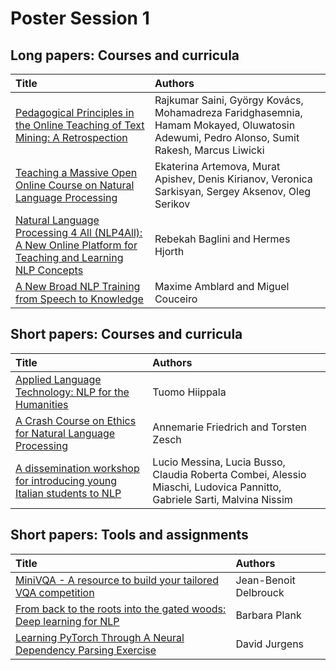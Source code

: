 # Poster Session 1

## Long papers: Courses and curricula 

| Title              |     Authors                          |
| :---------------- | :------------------------------   | 
| [Pedagogical Principles in the Online Teaching of Text Mining: A Retrospection](../papers/submission19.md) | Rajkumar Saini, György Kovács, Mohamadreza Faridghasemnia, Hamam Mokayed, Oluwatosin Adewumi, Pedro Alonso, Sumit Rakesh, Marcus Liwicki | 
| [Teaching a Massive Open Online Course on Natural Language Processing](../papers/submission28.md) | Ekaterina Artemova, Murat Apishev, Denis Kirianov, Veronica Sarkisyan, Sergey Aksenov, Oleg Serikov |
| [Natural Language Processing 4 All (NLP4All): A New Online Platform for Teaching and Learning NLP Concepts](../papers/submission38.md) | Rebekah Baglini and Hermes Hjorth |
| [A New Broad NLP Training from Speech to Knowledge](../papers/submission26.md)| Maxime Amblard and Miguel Couceiro |



## Short papers: Courses and curricula 

| Title              |     Authors                          |
| :---------------- | :------------------------------   | 
| [Applied Language Technology: NLP for the Humanities](../teaching_material/submission16.md) | Tuomo Hiippala |
| [A Crash Course on Ethics for Natural Language Processing](../teaching_material/submission20.md) | Annemarie Friedrich and Torsten Zesch|
|[A dissemination workshop for introducing young Italian students to NLP](../teaching_material/submission23.md)|Lucio Messina, Lucia Busso, Claudia Roberta Combei, Alessio Miaschi, Ludovica Pannitto, Gabriele Sarti, Malvina Nissim |


## Short papers: Tools and assignments

| Title              |     Authors                          |
| :---------------- | :------------------------------   | 
| [MiniVQA - A resource to build your tailored VQA competition](../teaching_material/submission21.md) | Jean-Benoit Delbrouck |
|[From back to the roots into the gated woods: Deep learning for NLP](../teaching_material/submission33.md) | Barbara Plank |
|[Learning PyTorch Through A Neural Dependency Parsing Exercise](../teaching_material/submission36.md) | David Jurgens |